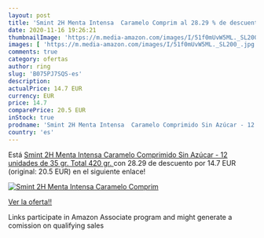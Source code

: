 ```yaml
---
layout: post
title: 'Smint 2H Menta Intensa  Caramelo Comprim al 28.29 % de descuento'
date: 2020-11-16 19:26:21
thumbnailImage: 'https://m.media-amazon.com/images/I/51f0mUvW5ML._SL200_.jpg'
images: [ 'https://m.media-amazon.com/images/I/51f0mUvW5ML._SL200_.jpg' ]
comments: true
category: ofertas
author: ring
slug: 'B075PJ7SQS-es'
description:
actualPrice: 14.7 EUR
currency: EUR
price: 14.7
comparePrice: 20.5 EUR
inStock: true
prodname: 'Smint 2H Menta Intensa  Caramelo Comprimido Sin Azúcar - 12 unidades de 35 gr.  Total 420 gr. '
country: 'es'
---
```


Está [Smint 2H Menta Intensa  Caramelo Comprimido Sin Azúcar - 12 unidades de 35 gr.  Total 420 gr. ](https://www.amazon.es/dp/B075PJ7SQS/?tag=tolees-21) con 28.29 de descuento por 14.7 EUR (original: 20.5 EUR) en el siguiente enlace!

[![Smint 2H Menta Intensa  Caramelo Comprim](https://m.media-amazon.com/images/I/51f0mUvW5ML._SL200_.jpg)](https://www.amazon.es/dp/B075PJ7SQS/?tag=tolees-21)

[Ver la oferta!!](https://www.amazon.es/dp/B075PJ7SQS/?tag=tolees-21)

Links participate in Amazon Associate program and might generate a comission on qualifying sales


